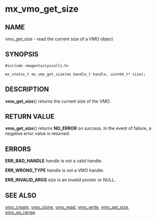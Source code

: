 # mx_vmo_get_size

## NAME

vmo_get_size - read the current size of a VMO object

## SYNOPSIS

```
#include <magenta/syscalls.h>

mx_status_t mx_vmo_get_size(mx_handle_t handle, uint64_t* size);

```

## DESCRIPTION

**vmo_get_size**() returns the current size of the VMO.

## RETURN VALUE

**vmo_get_size**() returns **NO_ERROR** on success. In the event
of failure, a negative error value is returned.

## ERRORS

**ERR_BAD_HANDLE**  *handle* is not a valid handle.

**ERR_WRONG_TYPE**  *handle* is not a VMO handle.

**ERR_INVALID_ARGS**  *size* is an invalid pointer or NULL.

## SEE ALSO

[vmo_create](vmo_create.md),
[vmo_clone](vmo_clone.md),
[vmo_read](vmo_read.md),
[vmo_write](vmo_write.md),
[vmo_set_size](vmo_set_size.md),
[vmo_op_range](vmo_op_range.md).
